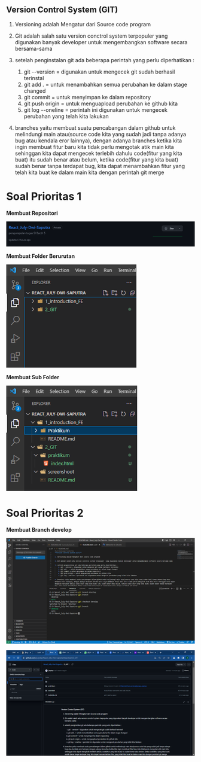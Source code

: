 **<h2>Version Control System (GIT)</h2>**

1. Versioning adalah Mengatur dari Source code program

2. Git adalah salah satu version conctrol system terpopuler  yang digunakan banyak developer untuk mengembangkan software secara bersama-sama

3. setelah penginstalan git ada beberapa perintah yang perlu diperhatikan :
    1. git --version = digunakan untuk mengecek git sudah berhasil terinstal
    2. git add . = untuk menambahkan semua perubahan ke dalam stage changed
    3. git commit = untuk menyimpan ke dalam repository
    4. git push origin = untuk menguapload perubahan ke github kita 
    5. git log --oneline = perintah ini digunakan untuk mengecek perubahan yang telah kita lakukan

4. branches yaitu membuat suatu pencabangan dalam github untuk melindungi main atau(source code kita yang sudah jadi tanpa adanya bug atau kendala eror lainnya), dengan adanya branches ketika kita ingin membuat fitur baru kita tidak perlu mengotak atik main kita sehinggan kita dapat mengecek terlebih dahulu code(fitur yang kita buat) itu sudah benar atau belum, ketika code(fitur yang kita buat) sudah benar tanpa terdapat bug, kita dapat menambahkan fitur yang telah kita buat ke dalam main kita dengan perintah git merge

**<h1>Soal Prioritas 1</h1>**

**Membuat Repositori**

![make repositori](https://github.com/julydsp/React_July-Dwi-Saputra/blob/main/2_GIT/screnshot/membuat%20repository.png?row=true)

**Membuat Folder Berurutan**

![make folder](https://github.com/julydsp/React_July-Dwi-Saputra/blob/main/2_GIT/screnshot/membuat%20folder%20berurutan.png?row=true)

**Membuat Sub Folder**

![make sub folder](https://github.com/julydsp/React_July-Dwi-Saputra/blob/main/2_GIT/screnshot/membuat%20sub%20folder.png?row=true)

**<h1>Soal Prioritas 2</h1>**

**Membuat Branch develop**

![make branch](https://github.com/julydsp/React_July-Dwi-Saputra/blob/main/2_GIT/screnshot/membuat%20branch.png?row=true)

![make branch](https://github.com/julydsp/React_July-Dwi-Saputra/blob/main/2_GIT/screnshot/branch.png?row=true)





